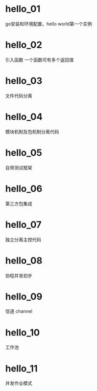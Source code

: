 hello_01
========
go安装和环境配置，hello world第一个实例

hello_02
========
引入函数
一个函数可有多个返回值

hello_03
========
文件代码分离

hello_04
========
模块机制及包机制分离代码

hello_05
========
自带测试框架

hello_06
========
第三方包集成

hello_07
========
独立分离主控代码

hello_08
========
协程并发初步

hello_09
========
信道 channel

hello_10
========
工作池

hello_11
========
并发作业模式